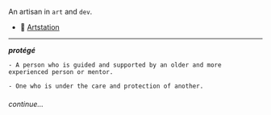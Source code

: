 An artisan in `art` and `dev`.

<!-- - 🐙 [Website](https://prothegee.com) -->
- 🐘 [Artstation](https://www.artstation.com/prothegee)

___

__*protégé*__
```
- A person who is guided and supported by an older and more experienced person or mentor.

- One who is under the care and protection of another.
```

###### continue...
